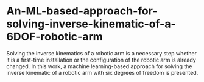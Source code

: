 # An-ML-based-approach-for-solving-inverse-kinematic-of-a-6DOF-robotic-arm
Solving the inverse kinematics of a robotic arm is a necessary step whether it is a first-time installation or the configuration of the robotic arm is already changed. In this work, a machine learning-based approach for solving the inverse kinematic of a robotic arm with six degrees of freedom is presented.
